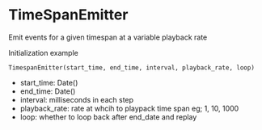 # TimeSpanEmitter
Emit events for a given timespan at a variable playback rate

Initialization example

`TimespanEmitter(start_time, end_time, interval, playback_rate, loop)`

* start_time: Date()
* end_time: Date()
* interval: milliseconds in each step
* playback_rate: rate at whcih to playpack time span eg; 1, 10, 1000
* loop: whether to loop back after end_date and replay
